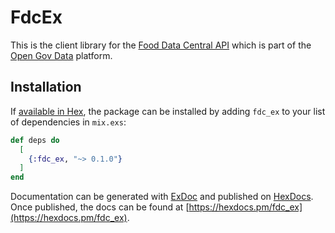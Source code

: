 # FdcEx

This is the client library for the [Food Data Central API](https://fdc.nal.usda.gov/api-spec/fdc_api.html#/FDC/getFoods) which is part of the [Open Gov Data](data.gov) platform.
## Installation

If [available in Hex](https://hex.pm/docs/publish), the package can be installed
by adding `fdc_ex` to your list of dependencies in `mix.exs`:

```elixir
def deps do
  [
    {:fdc_ex, "~> 0.1.0"}
  ]
end
```

Documentation can be generated with [ExDoc](https://github.com/elixir-lang/ex_doc)
and published on [HexDocs](https://hexdocs.pm). Once published, the docs can
be found at [https://hexdocs.pm/fdc_ex](https://hexdocs.pm/fdc_ex).

